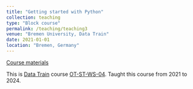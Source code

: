 ```yaml
---
title: "Getting started with Python"
collection: teaching
type: "Block course"
permalink: /teaching/teaching3
venue: "Bremen University, Data Train"
date: 2021-01-01
location: "Bremen, Germany"
---
```


<i class="fab fa-github"></i> [Course materials](https://github.com/koldunovn/python_data_train)

This is [Data Train](https://www.uni-bremen.de/research-alliance/forschungsdaten/data-train) course [OT-ST-WS-04](https://www.uni-bremen.de/research-alliance/forschungsdaten/data-train/data-train-curriculum/data-steward-track/ot-st-ws-04-getting-started-with-python). Taught this course from 2021 to 2024.


